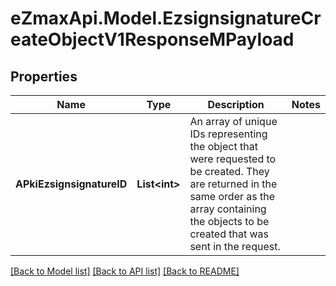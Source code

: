 
# eZmaxApi.Model.EzsignsignatureCreateObjectV1ResponseMPayload

## Properties

Name | Type | Description | Notes
------------ | ------------- | ------------- | -------------
**APkiEzsignsignatureID** | **List&lt;int&gt;** | An array of unique IDs representing the object that were requested to be created.  They are returned in the same order as the array containing the objects to be created that was sent in the request. | 

[[Back to Model list]](../README.md#documentation-for-models)
[[Back to API list]](../README.md#documentation-for-api-endpoints)
[[Back to README]](../README.md)

